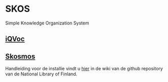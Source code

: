 # SKOS
Simple Knowledge Organization System

## [iQVoc](https://github.com/innoq/iqvoc)

## [Skosmos](http://skosmos.org/)
Handleiding voor de installie vindt u [hier](https://github.com/NatLibFi/Skosmos/wiki/Installation) in de wiki van de github repository van de National Library of Finland.
